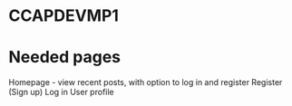 # CCAPDEVMP1

# Needed pages

Homepage - view recent posts, with option to log in and register
Register (Sign up)
Log in
User profile
